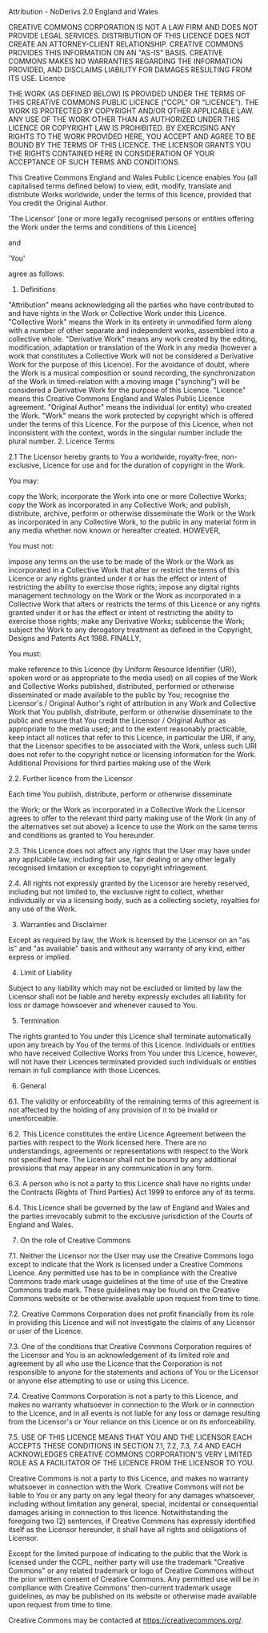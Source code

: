 Attribution - NoDerivs 2.0 England and Wales

CREATIVE COMMONS CORPORATION IS NOT A LAW FIRM AND DOES NOT PROVIDE LEGAL SERVICES. DISTRIBUTION OF THIS LICENCE DOES NOT CREATE AN ATTORNEY-CLIENT RELATIONSHIP. CREATIVE COMMONS PROVIDES THIS INFORMATION ON AN "AS-IS" BASIS. CREATIVE COMMONS MAKES NO WARRANTIES REGARDING THE INFORMATION PROVIDED, AND DISCLAIMS LIABILITY FOR DAMAGES RESULTING FROM ITS USE.
Licence

THE WORK (AS DEFINED BELOW) IS PROVIDED UNDER THE TERMS OF THIS CREATIVE COMMONS PUBLIC LICENCE ("CCPL" OR "LICENCE"). THE WORK IS PROTECTED BY COPYRIGHT AND/OR OTHER APPLICABLE LAW. ANY USE OF THE WORK OTHER THAN AS AUTHORIZED UNDER THIS LICENCE OR COPYRIGHT LAW IS PROHIBITED. BY EXERCISING ANY RIGHTS TO THE WORK PROVIDED HERE, YOU ACCEPT AND AGREE TO BE BOUND BY THE TERMS OF THIS LICENCE. THE LICENSOR GRANTS YOU THE RIGHTS CONTAINED HERE IN CONSIDERATION OF YOUR ACCEPTANCE OF SUCH TERMS AND CONDITIONS.

This Creative Commons England and Wales Public Licence enables You (all capitalised terms defined below) to view, edit, modify, translate and distribute Works worldwide, under the terms of this licence, provided that You credit the Original Author.

'The Licensor' [one or more legally recognised persons or entities offering the Work under the terms and conditions of this Licence]

and

'You'

agree as follows:

1. Definitions

"Attribution" means acknowledging all the parties who have contributed to and have rights in the Work or Collective Work under this Licence.
"Collective Work" means the Work in its entirety in unmodified form along with a number of other separate and independent works, assembled into a collective whole.
"Derivative Work" means any work created by the editing, modification, adaptation or translation of the Work in any media (however a work that constitutes a Collective Work will not be considered a Derivative Work for the purpose of this Licence). For the avoidance of doubt, where the Work is a musical composition or sound recording, the synchronization of the Work in timed-relation with a moving image ("synching") will be considered a Derivative Work for the purpose of this Licence.
"Licence" means this Creative Commons England and Wales Public Licence agreement.
"Original Author" means the individual (or entity) who created the Work.
"Work" means the work protected by copyright which is offered under the terms of this Licence.
For the purpose of this Licence, when not inconsistent with the context, words in the singular number include the plural number.
2. Licence Terms

2.1 The Licensor hereby grants to You a worldwide, royalty-free, non-exclusive, Licence for use and for the duration of copyright in the Work.

You may:

copy the Work;
incorporate the Work into one or more Collective Works;
copy the Work as incorporated in any Collective Work; and
publish, distribute, archive, perform or otherwise disseminate the Work or the Work as incorporated in any Collective Work, to the public in any material form in any media whether now known or hereafter created.
HOWEVER,

You must not:

impose any terms on the use to be made of the Work or the Work as incorporated in a Collective Work that alter or restrict the terms of this Licence or any rights granted under it or has the effect or intent of restricting the ability to exercise those rights;
impose any digital rights management technology on the Work or the Work as incorporated in a Collective Work that alters or restricts the terms of this Licence or any rights granted under it or has the effect or intent of restricting the ability to exercise those rights;
make any Derivative Works;
sublicense the Work;
subject the Work to any derogatory treatment as defined in the Copyright, Designs and Patents Act 1988.
FINALLY,

You must:

make reference to this Licence (by Uniform Resource Identifier (URI), spoken word or as appropriate to the media used) on all copies of the Work and Collective Works published, distributed, performed or otherwise disseminated or made available to the public by You;
recognise the Licensor's / Original Author's right of attribution in any Work and Collective Work that You publish, distribute, perform or otherwise disseminate to the public and ensure that You credit the Licensor / Original Author as appropriate to the media used; and
to the extent reasonably practicable, keep intact all notices that refer to this Licence, in particular the URI, if any, that the Licensor specifies to be associated with the Work, unless such URI does not refer to the copyright notice or licensing information for the Work.
Additional Provisions for third parties making use of the Work

2.2. Further licence from the Licensor

Each time You publish, distribute, perform or otherwise disseminate

the Work; or
the Work as incorporated in a Collective Work
the Licensor agrees to offer to the relevant third party making use of the Work (in any of the alternatives set out above) a licence to use the Work on the same terms and conditions as granted to You hereunder.

2.3. This Licence does not affect any rights that the User may have under any applicable law, including fair use, fair dealing or any other legally recognised limitation or exception to copyright infringement.

2.4. All rights not expressly granted by the Licensor are hereby reserved, including but not limited to, the exclusive right to collect, whether individually or via a licensing body, such as a collecting society, royalties for any use of the Work.

3. Warranties and Disclaimer

Except as required by law, the Work is licensed by the Licensor on an "as is" and "as available" basis and without any warranty of any kind, either express or implied.

4. Limit of Liability

Subject to any liability which may not be excluded or limited by law the Licensor shall not be liable and hereby expressly excludes all liability for loss or damage howsoever and whenever caused to You.

5. Termination

The rights granted to You under this Licence shall terminate automatically upon any breach by You of the terms of this Licence. Individuals or entities who have received Collective Works from You under this Licence, however, will not have their Licences terminated provided such individuals or entities remain in full compliance with those Licences.

6. General

6.1. The validity or enforceability of the remaining terms of this agreement is not affected by the holding of any provision of it to be invalid or unenforceable.

6.2. This Licence constitutes the entire Licence Agreement between the parties with respect to the Work licensed here. There are no understandings, agreements or representations with respect to the Work not specified here. The Licensor shall not be bound by any additional provisions that may appear in any communication in any form.

6.3. A person who is not a party to this Licence shall have no rights under the Contracts (Rights of Third Parties) Act 1999 to enforce any of its terms.

6.4. This Licence shall be governed by the law of England and Wales and the parties irrevocably submit to the exclusive jurisdiction of the Courts of England and Wales.

7. On the role of Creative Commons

7.1. Neither the Licensor nor the User may use the Creative Commons logo except to indicate that the Work is licensed under a Creative Commons Licence. Any permitted use has to be in compliance with the Creative Commons trade mark usage guidelines at the time of use of the Creative Commons trade mark. These guidelines may be found on the Creative Commons website or be otherwise available upon request from time to time.

7.2. Creative Commons Corporation does not profit financially from its role in providing this Licence and will not investigate the claims of any Licensor or user of the Licence.

7.3. One of the conditions that Creative Commons Corporation requires of the Licensor and You is an acknowledgement of its limited role and agreement by all who use the Licence that the Corporation is not responsible to anyone for the statements and actions of You or the Licensor or anyone else attempting to use or using this Licence.

7.4. Creative Commons Corporation is not a party to this Licence, and makes no warranty whatsoever in connection to the Work or in connection to the Licence, and in all events is not liable for any loss or damage resulting from the Licensor's or Your reliance on this Licence or on its enforceability.

7.5. USE OF THIS LICENCE MEANS THAT YOU AND THE LICENSOR EACH ACCEPTS THESE CONDITIONS IN SECTION 7.1, 7.2, 7.3, 7.4 AND EACH ACKNOWLEDGES CREATIVE COMMONS CORPORATION'S VERY LIMITED ROLE AS A FACILITATOR OF THE LICENCE FROM THE LICENSOR TO YOU.

Creative Commons is not a party to this Licence, and makes no warranty whatsoever in connection with the Work. Creative Commons will not be liable to You or any party on any legal theory for any damages whatsoever, including without limitation any general, special, incidental or consequential damages arising in connection to this licence. Notwithstanding the foregoing two (2) sentences, if Creative Commons has expressly identified itself as the Licensor hereunder, it shall have all rights and obligations of Licensor.

Except for the limited purpose of indicating to the public that the Work is licensed under the CCPL, neither party will use the trademark "Creative Commons" or any related trademark or logo of Creative Commons without the prior written consent of Creative Commons. Any permitted use will be in compliance with Creative Commons' then-current trademark usage guidelines, as may be published on its website or otherwise made available upon request from time to time.

Creative Commons may be contacted at https://creativecommons.org/.
